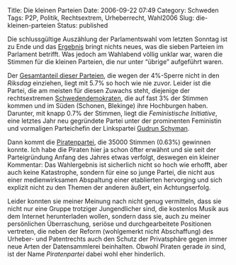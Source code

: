 Title: Die kleinen Parteien
Date: 2006-09-22 07:49
Category: Schweden
Tags: P2P, Politik, Rechtsextrem, Urheberrecht, Wahl2006
Slug: die-kleinen-parteien
Status: published

Die schlussgültige Auszählung der Parlamentswahl vom letzten Sonntag ist
zu Ende und das
[Ergebnis](http://www.val.se/val/val2006/slutlig/R/rike/roster.html)
bringt nichts neues, was die sieben Parteien im Parlament betrifft. Was
jedoch am Wahlabend völlig unklar war, waren die Stimmen für die kleinen
Parteien, die nur unter “übrige” aufgeführt waren.

Der [Gesamtanteil dieser
Parteien](http://www.val.se/val/val2006/slutlig/R/rike/ovriga.html), die
wegen der 4%-Sperre nicht in den *Riksdag* einziehen, liegt mit 5.7% so
hoch wie nie zuvor. Leider ist die Partei, die am meisten für diesen
Zuwachs steht, diejenige der rechtsextremen
[Schwedendemokraten](http://www.fiket.de/2006/06/08/die-schwedischen-rechtsradikalen/),
die auf fast 3% der Stimmen kommen und im Süden (Schonen, Blekinge) ihre
Hochburgen haben. Darunter, mit knapp 0.7% der Stimmen, liegt die
*Feministische Initiative*, eine letztes Jahr neu gegründete Partei
unter der prominenten Feministin und vormaligen Parteichefin der
Linkspartei [Gudrun
Schyman](http://de.wikipedia.org/wiki/Gudrun_Schyman).

Dann kommt die [Piratenpartei](http://www.piratpartiet.se), die 35000
Stimmen (0.63%) gewinnen konnte. Ich habe die Piraten hier ja schon
öfter erwähnt und sie seit der Parteigründung Anfang des Jahres etwas
verfolgt, deswegen ein kleiner Kommentar: Das Wahlergebnis ist
sicherlich nicht so hoch wie erhofft, aber auch keine Katastrophe,
sondern für eine so junge Partei, die nicht aus einer medienwirksamen
Abspaltung einer etablierten hervorging und sich explizit nicht zu den
Themen der anderen äußert, ein Achtungserfolg.

Leider konnten sie meiner Meinung nach nicht genug vermitteln, dass sie
nicht nur eine Gruppe trotziger Jungendlicher sind, die kostenlos Musik
aus dem Internet herunterladen wollen, sondern dass sie, auch zu meiner
persönlichen Überraschung, seriöse und durchgearbeitete Positionen
vertreten, die neben der Reform (wohlgemerkt nicht Abschaffung) des
Urheber- und Patentrechts auch den Schutz der Privatsphäre gegen immer
neue Arten der Datensammlerei beinhalten. Obwohl Piraten gerade *in*
sind, ist der Name *Piratenpartei* dabei wohl eher hinderlich.

